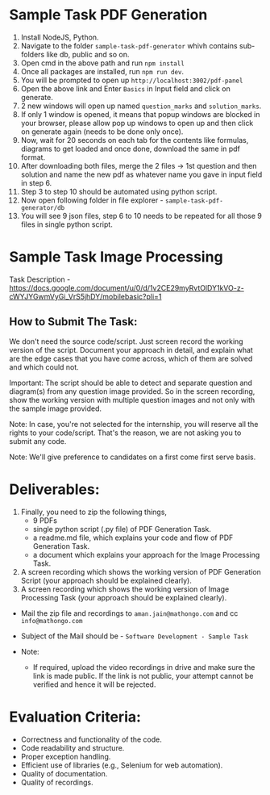 # Sample Task PDF Generation
1. Install NodeJS, Python.
2. Navigate to the folder `sample-task-pdf-generator` whivh contains sub-folders like db, public and so on.
3. Open cmd in the above path and run `npm install`
4. Once all packages are installed, run `npm run dev`.
5. You will be prompted to open up `http://localhost:3002/pdf-panel`
6. Open the above link and Enter `Basics` in Input field and click on generate.
7. 2 new windows will open up named `question_marks` and `solution_marks`.
8. If only 1 window is opened, it means that popup windows are blocked in your browser, please allow pop up windows to open up and then click on generate again (needs to be done only once).
9. Now, wait for 20 seconds on each tab for the contents like formulas, diagrams to get loaded and once done, download the same in pdf format.
10. After downloading both files, merge the 2 files -> 1st question and then solution and name the new pdf as whatever name you gave in input field in step 6.
11. Step 3 to step 10 should be automated using python script.
12. Now open following folder in file explorer - `sample-task-pdf-generator/db`
13. You will see 9 json files, step 6 to 10 needs to be repeated for all those 9 files in single python script.


# Sample Task Image Processing
Task Description - https://docs.google.com/document/u/0/d/1v2CE29myRvtOlDY1kVO-z-cWYJYGwmVyGi_VrS5jhDY/mobilebasic?pli=1

## How to Submit The Task:
We don't need the source code/script. Just screen record the working version of the script.
Document your approach in detail, and explain what are the edge cases that you have come across, which of them are solved and which could not.

Important: The script should be able to detect and separate question and diagram(s) from any question image provided. So in the screen recording, show the working version with multiple question images and not only with the sample image provided. 

Note: In case, you're not selected for the internship, you will reserve all the rights to your code/script. That's the reason, we are not asking you to submit any code.

Note: We'll give preference to candidates on a first come first serve basis.

# Deliverables: 
1. Finally, you need to zip the following things, 
    - 9 PDFs
    - single python script (.py file) of PDF Generation Task.
    - a readme.md file, which explains your code and flow of PDF Generation Task.
    - a document which explains your approach for the Image Processing Task.
2. A screen recording which shows the working version of PDF Generation Script (your approach should be explained clearly).
3. A screen recording which shows the working version of Image Processing Task (your approach should be explained clearly).


- Mail the zip file and recordings to `aman.jain@mathongo.com` and cc `info@mathongo.com`
- Subject of the Mail should be - `Software Development - Sample Task`

- Note:
    - If required, upload the video recordings in drive and make sure the link is made public. If the link is not public, your attempt cannot be verified and hence it will be rejected.

# Evaluation Criteria:
- Correctness and functionality of the code.
- Code readability and structure.
- Proper exception handling.
- Efficient use of libraries (e.g., Selenium for web automation).
- Quality of documentation.
- Quality of recordings.